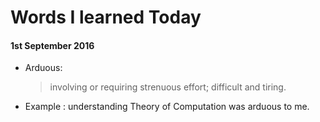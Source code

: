 <!-- $theme: default -->

# Words I learned Today
#### 1st September 2016
+ Arduous: 
   >involving or requiring strenuous effort; difficult and tiring.

- Example : understanding Theory of Computation was arduous to me.